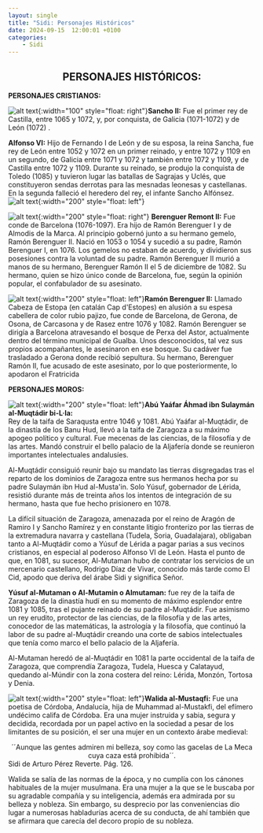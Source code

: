 ```yaml
---
layout: single
title: "Sidi: Personajes Históricos"
date: 2024-09-15  12:00:01 +0100
categories: 
    - Sidi
---
```



<center><h2>PERSONAJES HISTÓRICOS:</h2></center>



**PERSONAJES CRISTIANOS:**

![alt text](</assets/img/sidi 8.jpg>){:width="100" style="float: right"}**Sancho 
II:** 
Fue el primer rey de Castilla, entre 1065 y 1072, y, por conquista, 
de Galicia (1071-1072) y de León (1072) .                                                                               


**Alfonso VI:** 
Hijo de Fernando I de León y de su esposa, la reina Sancha, fue rey de 
León entre 1052 y 1072 en un primer reinado, y entre 1072 y 1109 en un segundo, de 
Galicia entre 1071 y 1072 y también entre 1072 y 1109, y de Castilla entre
1072 y 1109. Durante su reinado, se produjo la conquista de Toledo (1085) y tuvieron 
lugar las batallas de Sagrajas y Uclés, que constituyeron sendas derrotas para las 
mesnadas leonesas y castellanas. En la segunda falleció el heredero del rey, el 
infante Sancho Alfónsez.![alt text](</assets/img/sidi 9.jpg>){:width="200" style="float: left"}



![alt text](</assets/img/sidi 10.jpg>){:width="200" style="float: right"}
**Berenguer Remont II:** 
Fue conde de Barcelona (1076-1097). Era hijo de Ramón 
Berenguer I y de Almodis de la Marca. Al principio gobernó junto a su hermano gemelo, 
Ramón Berenguer II. Nació en 1053 o 1054 y sucedió a su padre, Ramón Berenguer I, 
en 1076. Los gemelos no estaban de acuerdo, y dividieron sus posesiones contra la 
voluntad de su padre. Ramón Berenguer II murió a manos de su hermano, Berenguer Ramón 
II el 5 de diciembre de 1082. Su hermano, quien se hizo único conde de Barcelona, fue, 
según la opinión popular,  el confabulador de su asesinato.


![alt text](</assets/img/sidi 11.jpg>){:width="200" style="float: left"}**Ramón Berenguer II:** 
Llamado Cabeza de Estopa (en catalán Cap d'Estopes) en alusión 
a su espesa cabellera de color rubio pajizo, fue conde de Barcelona, de Gerona, de 
Osona, de Carcasona y de Rasez entre 1076 y 1082.  Ramón Berenguer se dirigía a 
Barcelona atravesando el bosque de Perxa del Astor, actualmente dentro del término 
municipal de Gualba. Unos desconocidos, tal vez sus propios acompañantes, le 
asesinaron en ese bosque. Su cadáver fue trasladado a Gerona donde recibió sepultura. 
Su hermano, Berenguer Ramón II, fue acusado de este asesinato, por lo que 
posteriormente, lo apodaron el Fratricida


**PERSONAJES MOROS:**

![alt text](</assets/img/sidi 12.jpg>){:width="200" style="float: left"}**Abú Yaáfar 
Áhmad ibn Sulaymán al-Muqtádir bi-L·la:**  
Rey de la taifa de Saraqusta entre 1046 y 1081. Abú Yaáfar al-Muqtádir, de la dinastía de los Banu Hud, llevó a la taifa de Zaragoza a su máximo apogeo político y cultural. Fue mecenas de las ciencias, de la filosofía y de las artes. Mandó construir el bello palacio de la  Aljafería donde se reunieron importantes intelectuales andalusíes.


Al-Muqtádir consiguió reunir bajo su mandato las tierras disgregadas tras el reparto 
de los dominios de Zaragoza entre sus hermanos hecha por su padre Sulaymán ibn Hud 
al-Musta'in. Solo Yúsuf, gobernador de Lérida, resistió durante más de treinta años 
los intentos de integración de su hermano, hasta que fue hecho prisionero en 1078.  


La difícil situación de Zaragoza, amenazada por el reino de Aragón de Ramiro I y 
Sancho Ramírez y en constante litigio fronterizo por las tierras de la extremadura 
navarra y castellana (Tudela, Soria, Guadalajara), obligaban tanto a Al-Muqtádir como 
a Yúsuf de Lérida a pagar parias a sus vecinos cristianos, en especial al poderoso 
Alfonso VI de León. Hasta el punto de que, en 1081, su sucesor, Al-Mutaman hubo de 
contratar los servicios de un mercenario castellano, Rodrigo Díaz de Vivar, conocido 
más tarde como El Cid, apodo que deriva del árabe Sidi y significa Señor.


**Yúsuf al-Mutaman o Al-Mutamin o Almutaman:**   fue rey de la taifa de Zaragoza de la 
dinastía hudí en su momento de máximo esplendor  entre 1081 y 1085, tras el pujante 
reinado de su padre al-Muqtádir. Fue asimismo un rey erudito, protector de las 
ciencias, de la filosofía y de las artes, conocedor de las matemáticas, la astrología y la filosofía, que continuó la labor de su padre al-Muqtádir creando una corte de 
sabios intelectuales que tenía como marco el bello palacio de la Aljafería.


Al-Mutaman heredó de al-Muqtádir en 1081 la parte occidental de la taifa de Zaragoza, 
que comprendía Zaragoza, Tudela, Huesca y Calatayud, quedando al-Múndir con la zona 
costera del reino: Lérida, Monzón, Tortosa y Denia.


![alt text](</assets/img/sidi 13.jpg>){:width="200" style="float: left"}**Walida al-Mustaqfi:** 
Fue una poetisa de Córdoba, Andalucía, hija de Muhammad 
al-Mustakfi, del efímero undécimo califa de Córdoba. Era una mujer instruida y sabia, 
segura y decidida, recordada por un papel activo en la sociedad a pesar de los 
limitantes de su posición, el ser una mujer en un contexto árabe medieval:

<center>´´Aunque las gentes admiren mi belleza,
soy como las gacelas de La Meca
cuya caza está prohibida´´. </center> 
Sidi  de Arturo Pérez Reverte.  Pág. 126.

Walida se salía de las normas de la época, y no cumplía con los cánones habituales de 
la mujer musulmana. Era una mujer a la que se le buscaba por su agradable compañía y 
su inteligencia, además era admirada por su belleza y nobleza. Sin embargo, su 
desprecio por las conveniencias dio lugar a numerosas habladurías acerca de su 
conducta, de ahí también que se afirmara que carecía del decoro propio de su nobleza.









